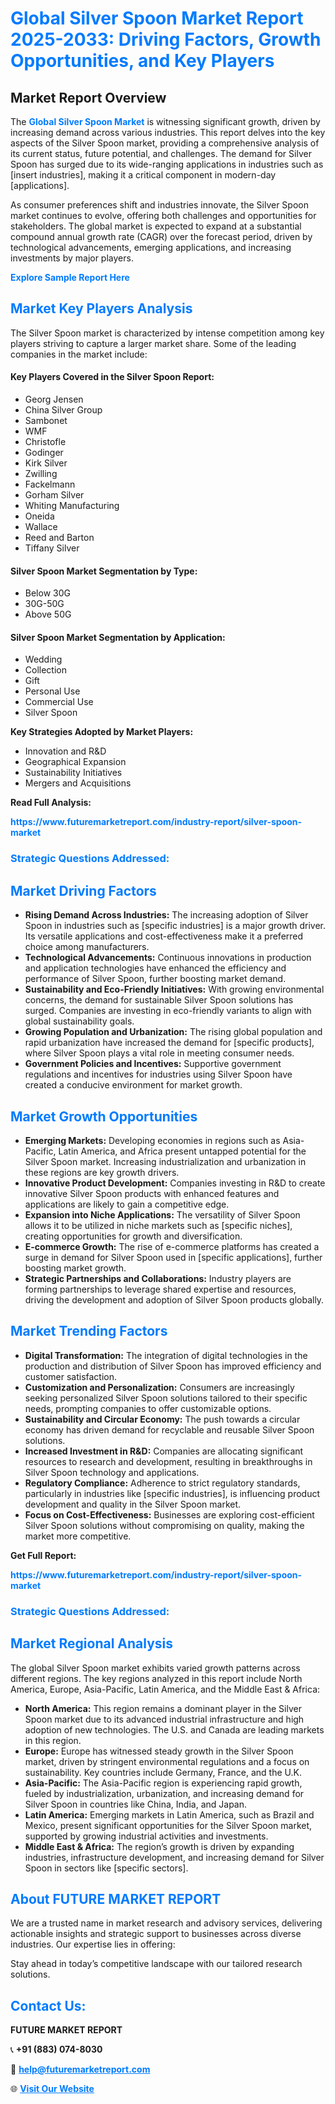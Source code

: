 <h1 style="color: #007BFF;">Global Silver Spoon Market Report 2025-2033: Driving Factors, Growth Opportunities, and Key Players</h1>

<section id="overview">
<h2>Market Report Overview</h2>
<p>The <a href="https://www.futuremarketreport.com/industry-report/silver-spoon-market" style="color: #007BFF; text-decoration: none;"><strong>Global Silver Spoon Market</strong></a> is witnessing significant growth, driven by increasing demand across various industries. This report delves into the key aspects of the Silver Spoon market, providing a comprehensive analysis of its current status, future potential, and challenges. The demand for Silver Spoon has surged due to its wide-ranging applications in industries such as [insert industries], making it a critical component in modern-day [applications].</p>
<p>As consumer preferences shift and industries innovate, the Silver Spoon market continues to evolve, offering both challenges and opportunities for stakeholders. The global market is expected to expand at a substantial compound annual growth rate (CAGR) over the forecast period, driven by technological advancements, emerging applications, and increasing investments by major players.</p>
</section>

<section id="overview">
<p><a href="https://www.futuremarketreport.com/request-sample/reportId=113451" style="color: #007BFF; text-decoration: none;"><strong>Explore Sample Report Here</strong></a></p>
</section>

<section id="key-players">
<h2 style="color: #007BFF;">Market Key Players Analysis</h2>
<p>The Silver Spoon market is characterized by intense competition among key players striving to capture a larger market share. Some of the leading companies in the market include:</p>
<h4>Key Players Covered in the Silver Spoon Report:</h4>
<ul><li>Georg Jensen</li><li>China Silver Group</li><li>Sambonet</li><li>WMF</li><li>Christofle</li><li>Godinger</li><li>Kirk Silver</li><li>Zwilling</li><li>Fackelmann</li><li>Gorham Silver</li><li>Whiting Manufacturing</li><li>Oneida</li><li>Wallace</li><li>Reed and Barton</li><li>Tiffany Silver</li></ul>
<h4>Silver Spoon Market Segmentation by Type:</h4>
<ul><li>Below 30G</li><li>30G-50G</li><li>Above 50G</li></ul>

<h4>Silver Spoon Market Segmentation by Application:</h4>
<ul><li>Wedding</li><li>Collection</li><li>Gift</li><li>Personal Use</li><li>Commercial Use</li><li>Silver Spoon</li></ul>
<p><strong>Key Strategies Adopted by Market Players:</strong></p>
<ul>
<li>Innovation and R&D</li>
<li>Geographical Expansion</li>
<li>Sustainability Initiatives</li>
<li>Mergers and Acquisitions</li>
</ul>
</section>

<section>
<p><strong>Read Full Analysis: </strong></p><a href="https://www.futuremarketreport.com/industry-report/silver-spoon-market" style="color: #007BFF; text-decoration: none;"><strong>https://www.futuremarketreport.com/industry-report/silver-spoon-market</strong></a>
<h3 style="color: #007BFF;">Strategic Questions Addressed:</h3>
</section>

<section id="driving-factors">
<h2 style="color: #007BFF;">Market Driving Factors</h2>
<ul>
<li><strong>Rising Demand Across Industries:</strong> The increasing adoption of Silver Spoon in industries such as [specific industries] is a major growth driver. Its versatile applications and cost-effectiveness make it a preferred choice among manufacturers.</li>
<li><strong>Technological Advancements:</strong> Continuous innovations in production and application technologies have enhanced the efficiency and performance of Silver Spoon, further boosting market demand.</li>
<li><strong>Sustainability and Eco-Friendly Initiatives:</strong> With growing environmental concerns, the demand for sustainable Silver Spoon solutions has surged. Companies are investing in eco-friendly variants to align with global sustainability goals.</li>
<li><strong>Growing Population and Urbanization:</strong> The rising global population and rapid urbanization have increased the demand for [specific products], where Silver Spoon plays a vital role in meeting consumer needs.</li>
<li><strong>Government Policies and Incentives:</strong> Supportive government regulations and incentives for industries using Silver Spoon have created a conducive environment for market growth.</li>
</ul>
</section>

<section id="growth-opportunities">
<h2 style="color: #007BFF;">Market Growth Opportunities</h2>
<ul>
<li><strong>Emerging Markets:</strong> Developing economies in regions such as Asia-Pacific, Latin America, and Africa present untapped potential for the Silver Spoon market. Increasing industrialization and urbanization in these regions are key growth drivers.</li>
<li><strong>Innovative Product Development:</strong> Companies investing in R&D to create innovative Silver Spoon products with enhanced features and applications are likely to gain a competitive edge.</li>
<li><strong>Expansion into Niche Applications:</strong> The versatility of Silver Spoon allows it to be utilized in niche markets such as [specific niches], creating opportunities for growth and diversification.</li>
<li><strong>E-commerce Growth:</strong> The rise of e-commerce platforms has created a surge in demand for Silver Spoon used in [specific applications], further boosting market growth.</li>
<li><strong>Strategic Partnerships and Collaborations:</strong> Industry players are forming partnerships to leverage shared expertise and resources, driving the development and adoption of Silver Spoon products globally.</li>
</ul>
</section>

<section id="trending-factors">
<h2 style="color: #007BFF;">Market Trending Factors</h2>
<ul>
<li><strong>Digital Transformation:</strong> The integration of digital technologies in the production and distribution of Silver Spoon has improved efficiency and customer satisfaction.</li>
<li><strong>Customization and Personalization:</strong> Consumers are increasingly seeking personalized Silver Spoon solutions tailored to their specific needs, prompting companies to offer customizable options.</li>
<li><strong>Sustainability and Circular Economy:</strong> The push towards a circular economy has driven demand for recyclable and reusable Silver Spoon solutions.</li>
<li><strong>Increased Investment in R&D:</strong> Companies are allocating significant resources to research and development, resulting in breakthroughs in Silver Spoon technology and applications.</li>
<li><strong>Regulatory Compliance:</strong> Adherence to strict regulatory standards, particularly in industries like [specific industries], is influencing product development and quality in the Silver Spoon market.</li>
<li><strong>Focus on Cost-Effectiveness:</strong> Businesses are exploring cost-efficient Silver Spoon solutions without compromising on quality, making the market more competitive.</li>
</ul>
</section>

<section>
<p><strong>Get Full Report: </strong></p><a href="https://www.futuremarketreport.com/industry-report/silver-spoon-market" style="color: #007BFF; text-decoration: none;"><strong>https://www.futuremarketreport.com/industry-report/silver-spoon-market</strong></a>
<h3 style="color: #007BFF;">Strategic Questions Addressed:</h3>
</section>


<section id="regional-analysis">
<h2 style="color: #007BFF;">Market Regional Analysis</h2>
<p>The global Silver Spoon market exhibits varied growth patterns across different regions. The key regions analyzed in this report include North America, Europe, Asia-Pacific, Latin America, and the Middle East & Africa:</p>
<ul>
<li><strong>North America:</strong> This region remains a dominant player in the Silver Spoon market due to its advanced industrial infrastructure and high adoption of new technologies. The U.S. and Canada are leading markets in this region.</li>
<li><strong>Europe:</strong> Europe has witnessed steady growth in the Silver Spoon market, driven by stringent environmental regulations and a focus on sustainability. Key countries include Germany, France, and the U.K.</li>
<li><strong>Asia-Pacific:</strong> The Asia-Pacific region is experiencing rapid growth, fueled by industrialization, urbanization, and increasing demand for Silver Spoon in countries like China, India, and Japan.</li>
<li><strong>Latin America:</strong> Emerging markets in Latin America, such as Brazil and Mexico, present significant opportunities for the Silver Spoon market, supported by growing industrial activities and investments.</li>
<li><strong>Middle East & Africa:</strong> The region’s growth is driven by expanding industries, infrastructure development, and increasing demand for Silver Spoon in sectors like [specific sectors].</li>
</ul>
</section>

<footer>
<h2 style="color: #007BFF;">About FUTURE MARKET REPORT</h2>
<p>We are a trusted name in market research and advisory services, delivering actionable insights and strategic support to businesses across diverse industries. Our expertise lies in offering:</p>

<p>Stay ahead in today’s competitive landscape with our tailored research solutions.</p>

<h2 style="color: #007BFF;">Contact Us:</h2>
<p><strong>FUTURE MARKET REPORT</strong></p>
<p>📞 <strong>+91 (883) 074-8030</strong></p>
<p>📧 <strong><a href="mailto:help@futuremarketreport.com" style="color: #007BFF;">help@futuremarketreport.com</a></strong></p>
<p>🌐 <strong><a href="https://www.futuremarketreport.com/" style="color: #007BFF;">Visit Our Website</a></strong></p>
</footer>
